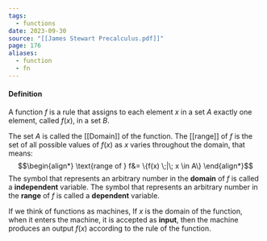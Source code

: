 ```yaml
---
tags:
  - functions
date: 2023-09-30
source: "[[James Stewart Precalculus.pdf]]"
page: 176
aliases:
  - function
  - fn
---
```

#### Definition 
A function $f$ is a rule that assigns to each element $x$ in a set $A$ exactly one element, called $f(x)$, in a set $B$.

The set $A$ is called the [[Domain]] of the function. The [[range]] of $f$ is the set of all possible values of $f(x)$ as $x$ varies throughout the domain, that means:
$$\begin{align*}
\text{range of } f&= \{f(x) \;|\; x \in A\}
\end{align*}$$
The symbol that represents an arbitrary number in the **domain** of $f$ is called a **independent** variable. The symbol that represents an arbitrary number in the **range** of $f$ is called a **dependent** variable.

If we think of functions as machines, If $x$ is the domain of the function, when it enters the machine, it is accepted as **input**, then the machine produces an output $f(x)$ according to the rule of the function.